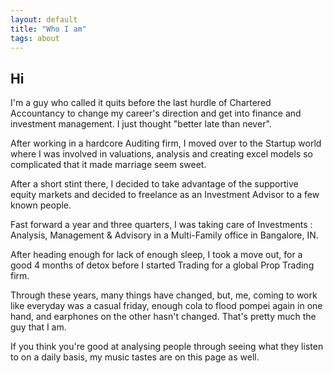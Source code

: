 ```yaml
---
layout: default
title: "Who I am"
tags: about
---
```


## Hi

I'm a guy who called it quits before the last hurdle of Chartered Accountancy to change my career's direction and get into finance and investment management. I just thought "better late than never".

After working in a hardcore Auditing firm, I moved over to the Startup world where I was involved in valuations, analysis and creating excel models so complicated that it made marriage seem sweet.

After a short stint there, I decided to take advantage of the supportive equity markets and decided to freelance as an Investment Advisor to a few known people.

Fast forward a year and three quarters, I was taking care of Investments : Analysis, Management & Advisory in a Multi-Family office in Bangalore, IN.

After heading enough for lack of enough sleep, I took a move out, for a good 4 months of detox before I started Trading for a global Prop Trading firm.

Through these years, many things have changed, but, me, coming to work like everyday was a casual friday, enough cola to flood pompei again in one hand, and earphones on the other hasn't changed. That's pretty much the guy that I am.

If you think you're good at analysing people through seeing what they listen to on a daily basis, my music tastes are on this page as well.